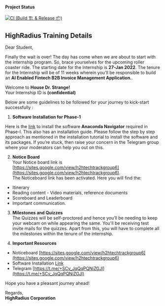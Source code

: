 #### Project Status

[![CI (Build 🏗️ & Release 📦)](https://github.com/nooobcoder/HighRadiusTraining/actions/workflows/build_release.yaml/badge.svg?branch=v0.9.0)](https://github.com/nooobcoder/HighRadiusTraining/actions/workflows/build_release.yaml)

## HighRadius Training Details

Dear Student,

Finally the wait is over! The day has come when we are about to start with the internship program. So, brace yourselves for the upcoming roller coaster ride. The starting date for the Internship is **27-Jan 2022**. The tenure for the Internship will be of 11 weeks wherein you'll be responsible to build an **AI Enabled Fintech B2B Invoice Management Application.**.

Welcome to **House Dr. Strange!**  
Your Internship ID is **(confidential)**

Below are some guidelines to be followed for your journey to kick-start successfully :

1.  **Software Installation for Phase-1**

Here is the [link](https://www.youtube.com/watch?v=YU7ZGgPKSsA) to install the software **Anaconda Navigator** required in Phase-l. This also has an installation guide. Please follow the step by step approach as mentioned in the installation tutorial to install the software and its packages. If you’re stuck, then raise your concern in the Telegram group where your moderators can help you out on this.

2.  **Notice Board**  
    Your Notice board link is [https://sites.google.com/view/h2htechtrackgroup6](https://sites.google.com/view/h2htechtrackgroup6).  
    The Noticeboard link has been activated. Here you will find the:

-   Itinerary
-   Reading content - Video materials, reference documents
-   Scoreboard and Leaderboard
-   Important communication.

3.  **Milestones and Quizzes**  
    The Quizzes will be self-proctored and hence you’ll be needing to keep your webcam on while appearing the same. You'll be receiving test invite mails for the quizzes. Apart from this, you will have to complete all the milestones within the tenure of the internship.

4.  **Important Resources**

-   Noticeboard [https://sites.google.com/view/h2htechtrackgroup6](https://sites.google.com/view/h2htechtrackgroup6)
-   Software Installation [Link](https://www.youtube.com/watch?v=YU7ZGgPKSsA)
-   Telegram [https://t.me/+SCv_JqQqPQNiZGJl](https://t.me/+SCv_JqQqPQNiZGJl)

Hope you have a pleasant journey ahead!

Regards,  
**HighRadius Corporation**
